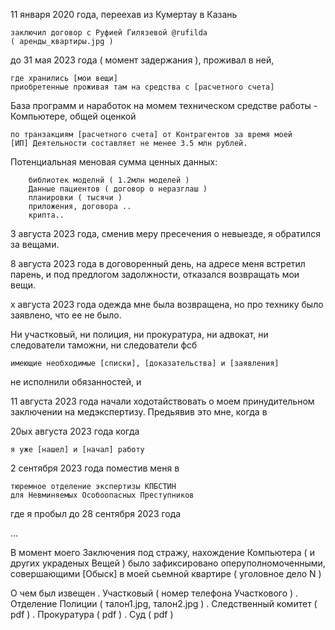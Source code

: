 11 января 2020 года, переехав из Кумертау в Казань

    заключил договор с Руфией Гилязевой @rufilda
    ( аренды_квартиры.jpg )

до 31 мая 2023 года ( момент задержания ), проживал в ней,

    где хранились [мои вещи]
    приобретенные проживая там на средства с [расчетного счета]
  


База программ и наработок на момем техническом средстве работы - Компьютере,
общей оценкой 

    по транзакциям [расчетного счета] от Контрагентов за время моей
    [ИП] Деятельности составляет не менее 3.5 млн рублей.


Потенциальная меновая сумма ценных данных:

        библиотек моделнй ( 1.2млн моделей )
        Данные пациентов ( договор о неразглаш )
        планировки ( тысячи )
        приложения, договора ..
        крипта..


3 августа 2023 года, сменив меру пресечения о невыезде,
я обратился за вещами. 


8 августа 2023 года в договоренный день, на адресе меня встретил
парень, и под предлогом задолжности, отказался возвращать мои вещи.



х августа 2023 года одежда мне была возвращена, но про технику было
заявлено, что ее не было. 


Ни участковый, ни полиция, ни прокуратура, ни адвокат,
ни следователи таможни, ни следователи фсб 

    имеющие необходимые [списки], [доказательства] и [заявления] 

не исполнили обязанностей, и


11 августа 2023 года начали ходотайствовать о моем принудительном
заключении на медэкспертизу. Предьявив это мне, когда в 

20ых августа 2023 года когда

    я уже [нашел] и [начал] работу


2 сентября 2023 года поместив меня в

    тюремное отделение экспертизы КПБСТИН
    для Невминяемых Особоопасных Преступников 
    
где я пробыл до 28 сентября 2023 года

...

В момент моего Заключения под стражу, нахождение Компьютера ( и других украденых Вещей ) было зафиксировано оперуполномоченными, совершающими [Обыск] в моей сьемной квартире
( уголовное дело N )

О чем был извещен
. Участковый ( номер телефона Участкового )
. Отделение Полиции ( талон1.jpg, талон2.jpg )
. Следственный комитет ( pdf )
. Прокуратура ( pdf )
. Суд ( pdf )
